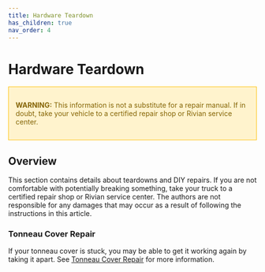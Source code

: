 ```yaml
---
title: Hardware Teardown
has_children: true
nav_order: 4
---
```


# Hardware Teardown

<div style="border: 1px solid #ffc107; background-color: #fff3cd; color: #856404; padding: 1em;">
  <p><strong>WARNING:</strong> This information is not a substitute for a repair manual. If in doubt, take your vehicle to a certified repair shop or Rivian service center.</p>
</div>

## Overview

This section contains details about teardowns and DIY repairs. If you are not comfortable with potentially breaking something, take your truck to a certified repair shop or Rivian service center. The authors are not responsible for any damages that may occur as a result of following the instructions in this article.

### Tonneau Cover Repair
If your tonneau cover is stuck, you may be able to get it working again by taking it apart. See [Tonneau Cover Repair](/teardown/tonneau/) for more information.